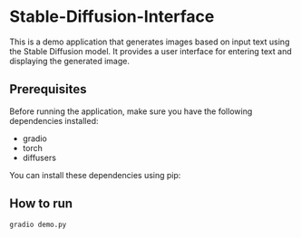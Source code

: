 # Stable-Diffusion-Interface

This is a demo application that generates images based on input text using the Stable Diffusion model. It provides a user interface for entering text and displaying the generated image.

## Prerequisites

Before running the application, make sure you have the following dependencies installed:

- gradio
- torch
- diffusers

You can install these dependencies using pip:

## How to run

```
gradio demo.py
```

